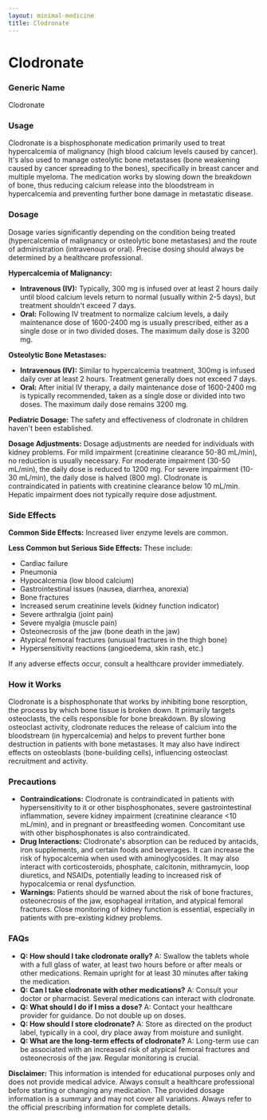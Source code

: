 ```yaml
---
layout: minimal-medicine
title: Clodronate
---
```


# Clodronate
### Generic Name
Clodronate

### Usage
Clodronate is a bisphosphonate medication primarily used to treat hypercalcemia of malignancy (high blood calcium levels caused by cancer).  It's also used to manage osteolytic bone metastases (bone weakening caused by cancer spreading to the bones), specifically in breast cancer and multiple myeloma.  The medication works by slowing down the breakdown of bone, thus reducing calcium release into the bloodstream in hypercalcemia and preventing further bone damage in metastatic disease.

### Dosage

Dosage varies significantly depending on the condition being treated (hypercalcemia of malignancy or osteolytic bone metastases) and the route of administration (intravenous or oral).  Precise dosing should always be determined by a healthcare professional.

**Hypercalcemia of Malignancy:**

* **Intravenous (IV):** Typically, 300 mg is infused over at least 2 hours daily until blood calcium levels return to normal (usually within 2-5 days), but treatment shouldn't exceed 7 days.
* **Oral:** Following IV treatment to normalize calcium levels, a daily maintenance dose of 1600-2400 mg is usually prescribed, either as a single dose or in two divided doses. The maximum daily dose is 3200 mg.

**Osteolytic Bone Metastases:**

* **Intravenous (IV):**  Similar to hypercalcemia treatment, 300mg is infused daily over at least 2 hours. Treatment generally does not exceed 7 days.
* **Oral:** After initial IV therapy, a daily maintenance dose of 1600-2400 mg is typically recommended, taken as a single dose or divided into two doses. The maximum daily dose remains 3200 mg.

**Pediatric Dosage:**  The safety and effectiveness of clodronate in children haven't been established.

**Dosage Adjustments:** Dosage adjustments are needed for individuals with kidney problems.  For mild impairment (creatinine clearance 50-80 mL/min), no reduction is usually necessary.  For moderate impairment (30-50 mL/min), the daily dose is reduced to 1200 mg. For severe impairment (10-30 mL/min), the daily dose is halved (800 mg).  Clodronate is contraindicated in patients with creatinine clearance below 10 mL/min.  Hepatic impairment does not typically require dose adjustment.


### Side Effects

**Common Side Effects:**  Increased liver enzyme levels are common.

**Less Common but Serious Side Effects:**  These include:

* Cardiac failure
* Pneumonia
* Hypocalcemia (low blood calcium)
* Gastrointestinal issues (nausea, diarrhea, anorexia)
* Bone fractures
* Increased serum creatinine levels (kidney function indicator)
* Severe arthralgia (joint pain)
* Severe myalgia (muscle pain)
* Osteonecrosis of the jaw (bone death in the jaw)
* Atypical femoral fractures (unusual fractures in the thigh bone)
* Hypersensitivity reactions (angioedema, skin rash, etc.)

If any adverse effects occur, consult a healthcare provider immediately.

### How it Works

Clodronate is a bisphosphonate that works by inhibiting bone resorption, the process by which bone tissue is broken down.  It primarily targets osteoclasts, the cells responsible for bone breakdown. By slowing osteoclast activity, clodronate reduces the release of calcium into the bloodstream (in hypercalcemia) and helps to prevent further bone destruction in patients with bone metastases.  It may also have indirect effects on osteoblasts (bone-building cells), influencing osteoclast recruitment and activity.

### Precautions

* **Contraindications:** Clodronate is contraindicated in patients with hypersensitivity to it or other bisphosphonates, severe gastrointestinal inflammation, severe kidney impairment (creatinine clearance <10 mL/min), and in pregnant or breastfeeding women. Concomitant use with other bisphosphonates is also contraindicated.
* **Drug Interactions:** Clodronate's absorption can be reduced by antacids, iron supplements, and certain foods and beverages. It can increase the risk of hypocalcemia when used with aminoglycosides. It may also interact with corticosteroids, phosphate, calcitonin, mithramycin, loop diuretics, and NSAIDs, potentially leading to increased risk of hypocalcemia or renal dysfunction.
* **Warnings:** Patients should be warned about the risk of bone fractures, osteonecrosis of the jaw, esophageal irritation, and atypical femoral fractures.  Close monitoring of kidney function is essential, especially in patients with pre-existing kidney problems.


### FAQs

* **Q: How should I take clodronate orally?** A: Swallow the tablets whole with a full glass of water, at least two hours before or after meals or other medications. Remain upright for at least 30 minutes after taking the medication.
* **Q: Can I take clodronate with other medications?** A: Consult your doctor or pharmacist.  Several medications can interact with clodronate.
* **Q: What should I do if I miss a dose?** A: Contact your healthcare provider for guidance.  Do not double up on doses.
* **Q: How should I store clodronate?** A: Store as directed on the product label, typically in a cool, dry place away from moisture and sunlight.
* **Q:  What are the long-term effects of clodronate?** A: Long-term use can be associated with an increased risk of atypical femoral fractures and osteonecrosis of the jaw. Regular monitoring is crucial.


**Disclaimer:** This information is intended for educational purposes only and does not provide medical advice. Always consult a healthcare professional before starting or changing any medication.  The provided dosage information is a summary and may not cover all variations.  Always refer to the official prescribing information for complete details.
